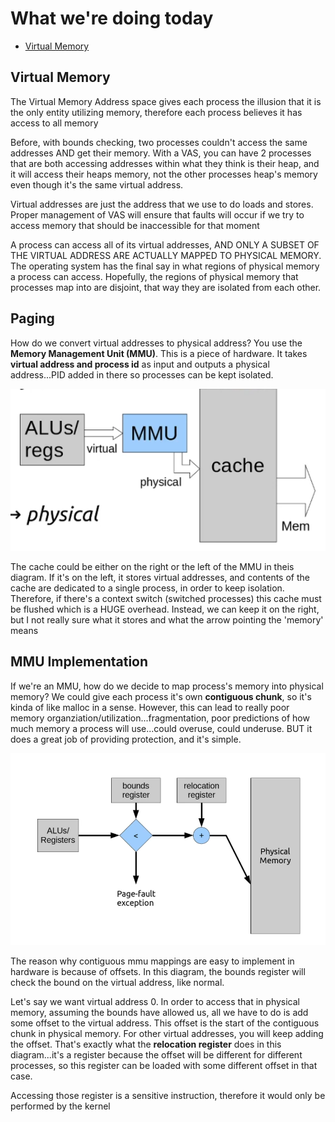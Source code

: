 # What we're doing today
+ [Virtual Memory](#vmem)


## Virtual Memory <a name = "vmem"></a>

The Virtual Memory Address space gives each process the illusion that it is the only entity utilizing memory, therefore each process believes it has access to all memory

Before, with bounds checking, two processes couldn't access the same addresses AND get their memory. With a VAS, you can have 2 processes that are both accessing addresses within what they think is their heap, and it will access their heaps memory, not the other processes heap's memory even though it's the same virtual address.

Virtual addresses are just the address that we use to do loads and stores. Proper management of VAS will ensure that faults will occur if we try to access memory that should be inaccessible for that moment


A process can access all of its virtual addresses, AND ONLY A SUBSET OF THE VIRTUAL ADDRESS ARE ACTUALLY MAPPED TO PHYSICAL MEMORY. The operating system has the final say in what regions of physical memory a process can access. Hopefully, the regions of physical memory that processes map into are disjoint, that way they are isolated from each other.

## Paging
How do we convert virtual addresses to physical address? You use the **Memory Management Unit (MMU)**. This is a piece of hardware. It takes **virtual address and process id** as input and outputs a physical address...PID added in there so processes can be kept isolated.

![diagram of mmu and cache of addresses](/images/mmu-placement.png)

The cache could be either on the right or the left of the MMU in theis diagram. If it's on the left, it stores virtual addresses, and contents of the cache are dedicated to a single process, in order to keep isolation. Therefore, if there's a context switch (switched processes) this cache must be flushed which is a HUGE overhead. Instead, we can keep it on the right, but I not really sure what it stores and what the arrow pointing the 'memory' means

## MMU Implementation
If we're an MMU, how do we decide to map process's memory into physical memory? We could give each process it's own **contiguous chunk**, so it's kinda of like malloc in a sense. However, this can lead to really poor memory organziation/utilization...fragmentation, poor predictions of how much memory a process will use...could overuse, could underuse. BUT it does a great job of providing protection, and it's simple. 

![simple hardware diagram for mmu that maps processes contiguously in physial mem](/images/mmu-hardware-diagram.png)

The reason why contiguous mmu mappings are easy to implement in hardware is because of offsets. In this diagram, the bounds register will check the bound on the virtual address, like normal.

Let's say we want virtual address 0. In order to access that in physical memory, assuming the bounds have allowed us, all we have to do is add some offset to the virtual address. This offset is the start of the contiguous chunk in physical memory. For other virtual addresses, you will keep adding the offset. That's exactly what the **relocation register** does in this diagram...it's a register because the offset will be different for different processes, so this register can be loaded with some different offset in that case. 

Accessing those register is a sensitive instruction, therefore it would only be performed by the kernel
